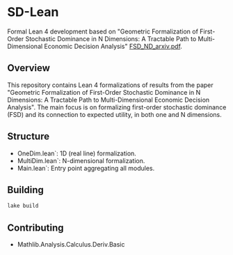 # SD-Lean

Formal Lean 4 development based on  "Geometric Formalization of First-Order Stochastic Dominance in N Dimensions:  A Tractable Path to Multi-Dimensional Economic Decision Analysis"  [FSD_ND_arxiv.pdf](./FSD_ND_arxiv.pdf).  

## Overview

This repository contains Lean 4 formalizations of results from the paper "Geometric Formalization of First-Order Stochastic Dominance in N Dimensions:  A Tractable Path to Multi-Dimensional Economic Decision Analysis". The main focus is on formalizing first-order stochastic dominance (FSD) and its connection to expected utility, in both one and N dimensions.

## Structure

- OneDim.lean`: 1D (real line) formalization.
- MultiDim.lean`: N-dimensional formalization.
- Main.lean`: Entry point aggregating all modules.

## Building

```bash
lake build
```

## Contributing

- Mathlib.Analysis.Calculus.Deriv.Basic
